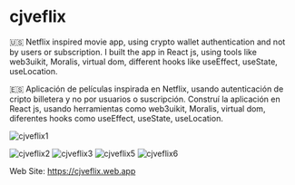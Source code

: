 # cjveflix
🇺🇸 Netflix inspired movie app, using crypto wallet authentication and not by users or subscription. I built the app in React js, using tools like web3uikit, Moralis, virtual dom, different hooks like useEffect, useState, useLocation.        

🇪🇸 Aplicación de películas inspirada en Netflix, usando autenticación de cripto billetera y no por usuarios o suscripción. Construí la aplicación en React js, usando herramientas como web3uikit, Moralis, virtual dom, diferentes hooks como useEffect, useState, useLocation.

![cjveflix1](https://user-images.githubusercontent.com/104727028/190674078-1e1c19c0-40de-4bc6-b06a-69cf95849347.PNG)

![cjveflix2](https://user-images.githubusercontent.com/104727028/231178451-d8e4e53f-5772-4516-8d3f-84bf30746389.PNG)
![cjveflix3](https://user-images.githubusercontent.com/104727028/231915318-ebe913a9-23b4-4b83-a038-4e84c910be63.PNG)
![cjveflix5](https://user-images.githubusercontent.com/104727028/232026694-c23fb48c-27a5-435a-ad2c-10580da3f3ec.PNG)
![cjveflix6](https://user-images.githubusercontent.com/104727028/232227374-f6a251ea-7efb-453c-badc-da82e6a95af8.PNG)

Web Site: https://cjveflix.web.app
